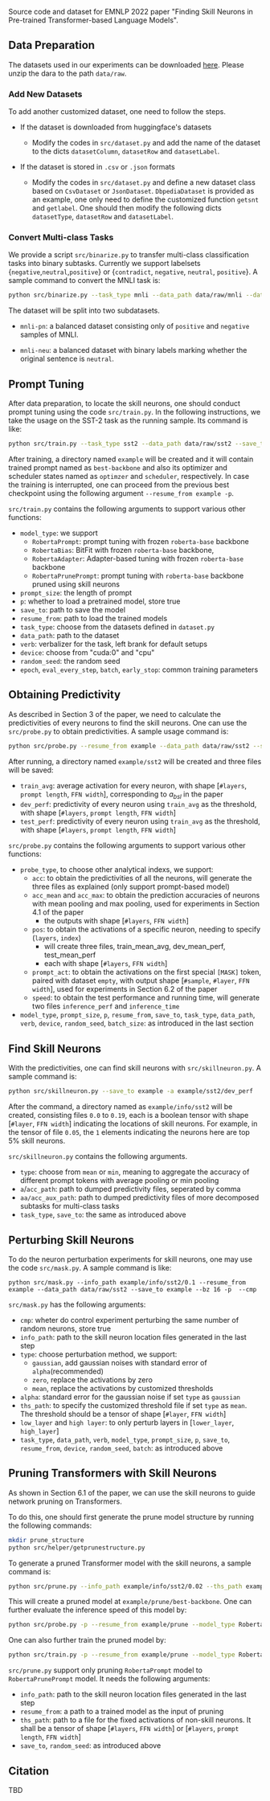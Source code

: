 Source code and dataset for EMNLP 2022 paper "Finding Skill Neurons in Pre-trained Transformer-based Language Models".

## Data Preparation

The datasets used in our experiments can be downloaded [here](https://cloud.tsinghua.edu.cn/d/fd753ed7b9f94a099cef). Please unzip the dara to the path `data/raw`.

### Add New Datasets 
To add another customized dataset, one need to follow the steps.

- If the dataset is downloaded from huggingface's datasets
    - Modify the codes in `src/dataset.py` and add the name of the dataset to the dicts `datasetColumn`, `datasetRow` and `datasetLabel`.

- If the dataset is stored in `.csv` or `.json` formats
    - Modify the codes in `src/dataset.py` and define a new dataset class based on `CsvDataset` or `JsonDataset`. `DbpediaDataset` is provided as an example, one only need to define the customized function `getsnt` and `getlabel`. One should then modify the following dicts `datasetType`, `datasetRow` and `datasetLabel`.

### Convert Multi-class Tasks

We provide a script `src/binarize.py` to transfer multi-class classification tasks into binary subtasks. Currently we support labelsets {`negative`,`neutral`,`positive`} or {`contradict`, `negative`, `neutral`, `positive`}. A sample command to convert the MNLI task is:

```bash
python src/binarize.py --task_type mnli --data_path data/raw/mnli --data_path data/raw
```

The dataset will be split into two subdatasets.

- `mnli-pn`: a balanced dataset consisting only of `positive` and `negative` samples of MNLI.

- `mnli-neu`: a balanced dataset with binary labels marking whether the original sentence is `neutral`.

## Prompt Tuning

After data preparation, to locate the skill neurons, one should conduct prompt tuning using the code `src/train.py`. In the following instructions, we take the usage on the SST-2 task as the running sample. Its command is like:

```bash
python src/train.py --task_type sst2 --data_path data/raw/sst2 --save_to example --bz 128 --eval_every_step 2000 --model_type RobertaPrompt
```

After training, a directory named `example` will be created and it will contain trained prompt named as `best-backbone` and also its optimizer and scheduler states named as `optimzer` and `scheduler`, respectively. In case the training is interrupted, one can proceed from the previous best checkpoint using the following argument `--resume_from example -p`.

`src/train.py` contains the following arguments to support various other functions:

- `model_type`: we support
    - `RobertaPrompt`: prompt tuning with frozen `roberta-base` backbone
    - `RobertaBias`: BitFit with frozen `roberta-base` backbone,
    - `RobertaAdapter`: Adapter-based tuning with frozen `roberta-base` backbone
    - `RobertaPrunePrompt`: prompt tuning with `roberta-base` backbone pruned using skill neurons
- `prompt_size`: the length of prompt
- `p`: whether to load a pretrained model, store true
- `save_to`: path to save the model
- `resume_from`: path to load the trained models
- `task_type`: choose from the datasets defined in `dataset.py`
- `data_path`: path to the dataset
- `verb`: verbalizer for the task, left brank for default setups
- `device`: choose from "cuda:0" and "cpu"
- `random_seed`: the random seed
- `epoch`, `eval_every_step`, `batch`, `early_stop`: common training parameters


## Obtaining Predictivity

As described in Section 3 of the paper, we need to calculate the predictivities of every neurons to find the skill neurons. One can use the `src/probe.py` to obtain predictivities. A sample usage command is:

```bash
python src/probe.py --resume_from example --data_path data/raw/sst2 --save_to example --probe_type acc --bz 16 -p --task_type sst2 --model_type RobertaPrompt
```

After running, a directory named `example/sst2` will be created and three files will be saved:
- `train_avg`: average activation for every neuron, with shape [`#layers`, `prompt length`, `FFN width`], corresponding to $a_{bsl}$ in the paper
- `dev_perf`: predictivity of every neuron using `train_avg` as the threshold, with shape [`#layers`, `prompt length`, `FFN width`]
- `test_perf`: predictivity of every neuron using `train_avg` as the threshold, with shape [`#layers`, `prompt length`, `FFN width`]

`src/probe.py` contains the following arguments to support various other functions:

- `probe_type`, to choose other analytical indexs, we support:
    - `acc`: to obtain the predictivities of all the neurons, will generate the three files as explained (only support prompt-based model)
    - `acc_mean` and `acc_max`: to obtain the prediction accuracies of neurons with mean pooling and max pooling, used for experiments in Section 4.1 of the paper
        - the outputs with shape [`#layers`, `FFN width`]
    - `pos`: to obtain the activations of a specific neuron, needing to specify (`layers`, `index`)
        - will create three files, train_mean_avg, dev_mean_perf, test_mean_perf
        - each with shape [`#layers`, `FFN width`]
    - `prompt_act`: to obtain the activations on the first special `[MASK]` token, paired with dataset `empty`, with output shape [`#sample`, `#layer`, `FFN width`], used for experiments in Section 6.2 of the paper
    - `speed`: to obtain the test performance and running time, will generate two files `inference_perf` and `inference_time`
- `model_type`, `prompt_size`, `p`, `resume_from`, `save_to`, `task_type`, `data_path`, `verb`, `device`, `random_seed`, `batch_size`: as introduced in the last section


## Find Skill Neurons

With the predictivities, one can find skill neurons with `src/skillneuron.py`. A sample command is:

```bash
python src/skillneuron.py --save_to example -a example/sst2/dev_perf
```

After the command, a directory named as `example/info/sst2` will be created, consisting files `0.0` to `0.19`, each is a boolean tensor with shape [`#layer`, `FFN width`] indicating the locations of skill neurons. For example, in the tensor of file `0.05`, the `1` elements indicating the neurons here are top 5% skill neurons.

`src/skillneuron.py` contains the following arguments.

- `type`: choose from `mean` or `min`, meaning to aggregate the accuracy of different prompt tokens with average pooling or min pooling
- `a`/`acc_path`: path to dumped predictivity files, seperated by comma
- `aa/acc_aux_path`: path to dumped predictivity files of more decomposed subtasks for multi-class tasks
- `task_type`, `save_to`: the same as introduced above

## Perturbing Skill Neurons

To do the neuron perturbation experiments for skill neurons, one may use the code `src/mask.py`. A sample command is like:

```
python src/mask.py --info_path example/info/sst2/0.1 --resume_from example --data_path data/raw/sst2 --save_to example --bz 16 -p  --cmp
```

`src/mask.py` has the following arguments:

- `cmp`: wheter do control experiment perturbing the same number of random neurons, store true
- `info_path`: path to the skill neuron location files generated in the last step
- `type`: choose perturbation method, we support:
    - `gaussian`, add gaussian noises with standard error of `alpha`(recommended)
    - `zero`, replace the activations by zero
    - `mean`, replace the activations by customized thresholds
- `alpha`: standard error for the gaussian noise if set `type` as `gaussian`
- `ths_path`: to specify the customized threshold file if set `type` as `mean`. The threshold should be a tensor of shape [`#layer`, `FFN width`]
- `low_layer` and `high layer`: to only perturb layers in [`lower_layer`, `high_layer`]
- `task_type`, `data_path`, `verb`, `model_type`, `prompt_size`, `p`, `save_to`, `resume_from`, `device`, `random_seed`, `batch`: as introduced above


## Pruning Transformers with Skill Neurons

As shown in Section 6.1 of the paper, we can use the skill neurons to guide network pruning on Transformers.

To do this, one should first generate the prune model structure by running the following commands:

```bash
mkdir prune_structure
python src/helper/getprunestructure.py
```

To generate a pruned Transformer model with the skill neurons, a sample command is:

```bash
python src/prune.py --info_path example/info/sst2/0.02 --ths_path example/sst2/train_avg --save_to example/prune --resume_from example/best-backbone 
```

This will create a pruned model at `example/prune/best-backbone`. One can further evaluate the inference speed of this model by:

```bash
python src/probe.py -p --resume_from example/prune --model_type RobertaPrunePrompt --save_to example/prune --probe_type speed --data_path data/raw/sst2 
```

One can also further train the pruned model by:

```bash
python src/train.py -p --resume_from example/prune --model_type RobertaPrunePrompt --task_type sst2 --data_path  data/raw/sst2 --save_to example/prune --bz 128 --eval_every_step 2000
```

`src/prune.py` support only pruning `RobertaPrompt` model to `RobertaPrunePrompt` model. It needs the following arguments:

- `info_path`: path to the skill neuron location files generated in the last step
- `resume_from`: a path to a trained model as the input of pruning
- `ths_path`: path to a file for the fixed activations of non-skill neurons. It shall be a tensor of shape [`#layers`, `FFN width`] or [`#layers`, `prompt length`, `FFN width`]
- `save_to`, `random_seed`: as introduced above

## Citation
TBD